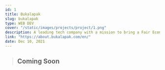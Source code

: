 ```yaml
---
id: 1
title: Bukalapak
slug: bukalapak
type: WEB DEV
cover: "/static/images/projects/project/1.png"
description: A leading tech company with a mission to bring a Fair Economy for All by creating a sustainable ecosystem in Indonesia.
link: "https://about.bukalapak.com/en/"
date: Dec 10, 2021
---
```


> ## Coming Soon
